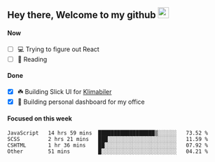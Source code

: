 ## Hey there, Welcome to my github <img src="https://media.giphy.com/media/hvRJCLFzcasrR4ia7z/giphy.gif" width="25px">

#### Now
- [ ] 💻 Trying to figure out React
- [ ] 📕 Reading

#### Done
- [x] ☘️ Building Slick UI for [Klimabiler](https://klimabiler.dk)
- [x] 🚀 Building personal dashboard for my office
 
 #### Focused on this week
<!--START_SECTION:waka-->

```text
JavaScript   14 hrs 59 mins  ██████████████████▒░░░░░░   73.52 %
SCSS         2 hrs 21 mins   ███░░░░░░░░░░░░░░░░░░░░░░   11.59 %
CSHTML       1 hr 36 mins    ██░░░░░░░░░░░░░░░░░░░░░░░   07.92 %
Other        51 mins         █░░░░░░░░░░░░░░░░░░░░░░░░   04.21 %
```

<!--END_SECTION:waka-->

